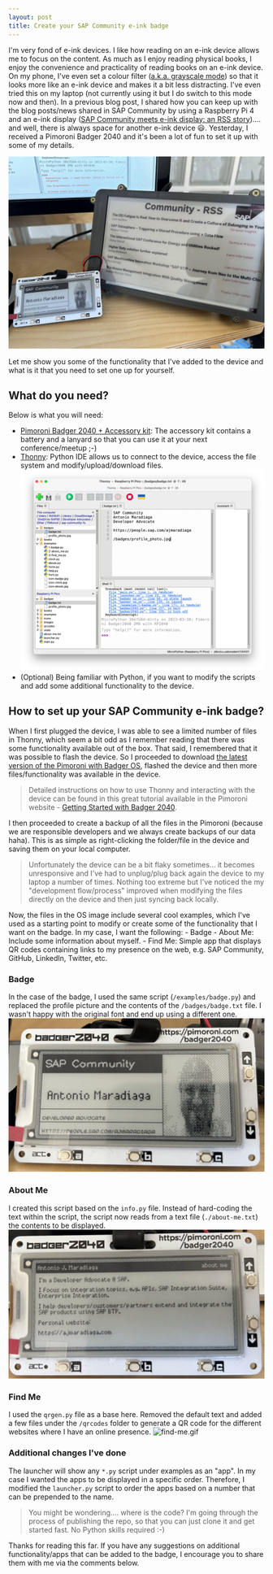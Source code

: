```yaml
---
layout: post
title: Create your SAP Community e-ink badge
---
```


I'm very fond of e-ink devices. I like how reading on an e-ink device allows me to focus on the content. As much as I enjoy reading physical books, I enjoy the convenience and practicality of reading books on an e-ink device. On my phone, I've even set a colour filter ([a.k.a. grayscale mode](https://www.wired.com/story/grayscale-ios-android-smartphone-addiction/)) so that it looks more like an e-ink device and makes it a bit less distracting. I've even tried this on my laptop (not currently using it but I do switch to this mode now and then). In a previous blog post, I shared how you can keep up with the blog posts/news shared in SAP Community by using a Raspberry Pi 4 and an e-ink display ([SAP Community meets e-ink display: an RSS story](https://blogs.sap.com/2023/01/22/sap-community-meets-e-ink-display-an-rss-story/)).... and well, there is always space for another e-ink device 😃. Yesterday, I received a Pimoroni Badger 2040 and it's been a lot of fun to set it up with some of my details.

![SAP Community e-ink devices](../images/pimoroni-e-ink-devices.jpg)

Let me show you some of the functionality that I've added to the device and what is it that you need to set one up for yourself.

## What do you need?

Below is what you will need:
- [Pimoroni Badger 2040 + Accessory kit](https://shop.pimoroni.com/products/badger-2040): The accessory kit contains a battery and a lanyard so that you can use it at your next conference/meetup ;-)
- [Thonny](https://thonny.org): Python IDE allows us to connect to the device, access the file system and modify/upload/download files.
  ![Thonny IDE](../images/pimoroni-thonny.png)
- (Optional) Being familiar with Python, if you want to modify the scripts and add some additional functionality to the device.

## How to set up your SAP Community e-ink badge?

When I first plugged the device, I was able to see a limited number of files in Thonny, which seem a bit odd as I remember reading that there was some functionality available out of the box. That said, I remembered that it was possible to flash the device. So I proceeded to download [the latest version of the Pimoroni with Badger OS](https://github.com/pimoroni/badger2040/releases), flashed the device and then more files/functionality was available in the device.

> Detailed instructions on how to use Thonny and interacting with the device can be found in this great tutorial available in the Pimoroni website - [Getting Started with Badger 2040](https://learn.pimoroni.com/article/getting-started-with-badger-2040).  

I then proceeded to create a backup of all the files in the Pimoroni (because we are responsible developers and we always create backups of our data haha). This is as simple as right-clicking the folder/file in the device and saving them on your local computer.

> Unfortunately the device can be a bit flaky sometimes... it becomes unresponsive and I've had to unplug/plug back again the device to my laptop a number of times. Nothing too extreme but I've noticed the my "development flow/process" improved when modifying the files directly on the device and then just syncing back locally.  

Now, the files in the OS image include several cool examples, which I've used as a starting point to modify or create some of the functionality that I want on the badge. In my case, I want the following:
	- Badge
	- About Me: Include some information about myself.
	- Find Me: Simple app that displays QR codes containing links to my presence on the web, e.g. SAP Community, GitHub, LinkedIn, Twitter, etc.

### Badge
In the case of the badge, I used the same script (`/examples/badge.py`) and replaced the profile picture and the contents of the `/badges/badge.txt` file. I wasn't happy with the original font and end up using a different one.
![badge.jpg](../images/pimoroni-badge.jpg)

### About Me
I created this script based on the `info.py` file. Instead of hard-coding the text within the script, the script now reads from a text file (`./about-me.txt`) the contents to be displayed.
![about-me.jpg](../images/pimoroni-about-me.jpg)

### Find Me
I used the `qrgen.py` file as a base here. Removed the default text and added a few files under the `/qrcodes` folder to generate a QR code for the different websites where I have an online presence.
![find-me.gif](../images/pimoroni-find-me.gif)

### Additional changes I've done
The launcher will show any `*.py` script under examples as an "app". In my case I wanted the apps to be displayed in a specific order. Therefore, I modified the `launcher.py` script to order the apps based on a number that can be prepended to the name.

> You might be wondering.... where is the code? I'm going through the process of publishing the repo, so that you can just clone it and get started fast. No Python skills required :-)  

Thanks for reading this far. If you have any suggestions on additional functionality/apps that can be added to the badge, I encourage you to share them with me via the comments below.